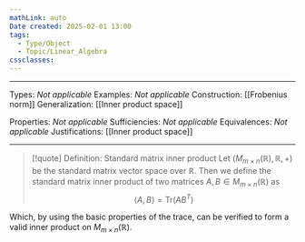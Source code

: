 ```yaml
---
mathLink: auto
Date created: 2025-02-01 13:00
tags:
  - Type/Object
  - Topic/Linear_Algebra
cssclasses:
---
```

---  

Types: _Not applicable_
Examples: _Not applicable_
Construction: [[Frobenius norm]]
Generalization: [[Inner product space]]

Properties: _Not applicable_
Sufficiencies: _Not applicable_
Equivalences: _Not applicable_
Justifications: [[Inner product space]]

---

> [!quote] Definition: Standard matrix inner product
> Let $(M_{m\times n}(\mathbb{R}),\mathbb{R},+)$ be the standard matrix vector space over $\mathbb{R}$. Then we define the standard matrix inner product of two matrices $A,B \in M_{m\times n}(\mathbb{R})$ as $$ \langle A , B \rangle = \mathrm{Tr}(AB^{T}) $$

Which, by using the basic properties of the trace, can be verified to form a valid inner product on $M_{m \times n}(\mathbb{R})$.